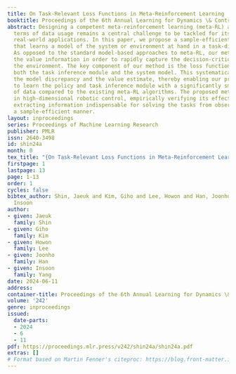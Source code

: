 ```yaml
---
title: On Task-Relevant Loss Functions in Meta-Reinforcement Learning
booktitle: Proceedings of the 6th Annual Learning for Dynamics \& Control Conference
abstract: Designing a competent meta-reinforcement learning (meta-RL) algorithm in
  terms of data usage remains a central challenge to be tackled for its successful
  real-world applications. In this paper, we propose a sample-efficient meta-RL algorithm
  that learns a model of the system or environment at hand in a task-directed manner.
  As opposed to the standard model-based approaches to meta-RL, our method exploits
  the value information in order to rapidly capture the decision-critical part of
  the environment. The key component of our method is the loss function for learning
  both the task inference module and the system model. This systematically couples
  the model discrepancy and the value estimate, thereby enabling our proposed algorithm
  to learn the policy and task inference module with a significantly smaller amount
  of data compared to the existing meta-RL algorithms. The proposed method is evaluated
  in high-dimensional robotic control, empirically verifying its effectiveness in
  extracting information indispensable for solving the tasks from observations in
  a sample-efficient manner.
layout: inproceedings
series: Proceedings of Machine Learning Research
publisher: PMLR
issn: 2640-3498
id: shin24a
month: 0
tex_title: "{On Task-Relevant Loss Functions in Meta-Reinforcement Learning}"
firstpage: 1
lastpage: 13
page: 1-13
order: 1
cycles: false
bibtex_author: Shin, Jaeuk and Kim, Giho and Lee, Howon and Han, Joonho and Yang,
  Insoon
author:
- given: Jaeuk
  family: Shin
- given: Giho
  family: Kim
- given: Howon
  family: Lee
- given: Joonho
  family: Han
- given: Insoon
  family: Yang
date: 2024-06-11
address:
container-title: Proceedings of the 6th Annual Learning for Dynamics \& Control Conference
volume: '242'
genre: inproceedings
issued:
  date-parts:
  - 2024
  - 6
  - 11
pdf: https://proceedings.mlr.press/v242/shin24a/shin24a.pdf
extras: []
# Format based on Martin Fenner's citeproc: https://blog.front-matter.io/posts/citeproc-yaml-for-bibliographies/
---
```

